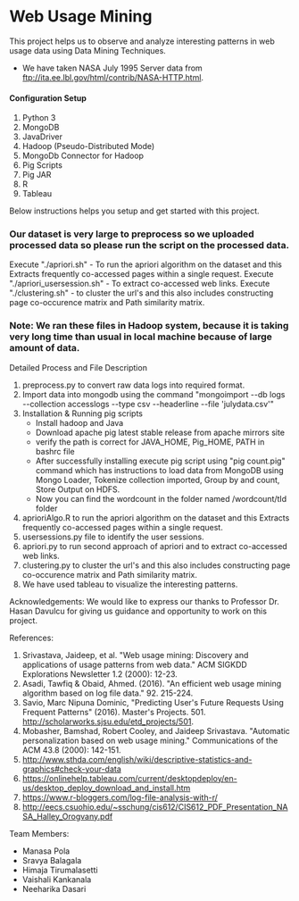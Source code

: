 # Web Usage Mining
This project helps us to observe and analyze interesting patterns in web usage data using Data Mining Techniques.
+ We have taken NASA July 1995 Server data from ftp://ita.ee.lbl.gov/html/contrib/NASA-HTTP.html.


#### Configuration Setup
1. Python 3
2. MongoDB
3. JavaDriver
4. Hadoop (Pseudo-Distributed Mode)
5. MongoDb Connector for Hadoop
6. Pig Scripts
7. Pig JAR
8. R
9. Tableau

Below instructions helps you setup and get started with this project.

### Our dataset is very large to preprocess so we uploaded processed data so please run the script on the processed data.
Execute "./apriori.sh" - To run the apriori algorithm on the dataset and this Extracts frequently co-accessed pages within a single request.
Execute "./apriori_usersession.sh"  - To extract co-accessed web links.
Execute "./clustering.sh" - to cluster the url's and this also includes constructing page co-occurence matrix and Path similarity matrix.

### Note: We ran these files in Hadoop system, because it is taking very long time than usual in local machine because of large amount of data.

Detailed Process and File Description
1. preprocess.py to convert raw data logs into required format.
2. Import data into mongodb using the command "mongoimport --db logs --collection accesslogs --type csv --headerline --file 'julydata.csv'"
3. Installation & Running pig scripts
	* Install hadoop and Java
	* Download apache pig latest stable release from apache mirrors site
	* verify the path is correct for JAVA_HOME, Pig_HOME, PATH in bashrc file
	* After successfully installing execute pig script using "pig count.pig" command which has instructions to load data from MongoDB using Mongo Loader, Tokenize collection imported, Group by and count, Store Output on HDFS.
	* Now you can find the wordcount in the folder named /wordcount/tId folder
4. aprioriAlgo.R to run the apriori algorithm on the dataset and this Extracts frequently co-accessed pages within a single request.
5. usersessions.py file to identify the user sessions.
6. apriori.py to run second approach of apriori and to extract co-accessed web links.
7. clustering.py to cluster the url's and this also includes constructing page co-occurence matrix and Path similarity matrix.
8. We have used tableau to visualize the interesting patterns.

Acknowledgements:
We would like to express our thanks to Professor Dr. Hasan Davulcu for giving us guidance and opportunity to work on this project.

References:
1. Srivastava, Jaideep, et al. "Web usage mining: Discovery and applications of usage patterns from web data." ACM SIGKDD Explorations Newsletter 1.2 (2000): 12-23.
2. Asadi, Tawfiq & Obaid, Ahmed. (2016). "An efficient web usage mining algorithm based on log file data." 92. 215-224.
3. Savio, Marc Nipuna Dominic, "Predicting User's Future Requests Using Frequent Patterns" (2016). Master's Projects. 501. http://scholarworks.sjsu.edu/etd_projects/501.
4. Mobasher, Bamshad, Robert Cooley, and Jaideep Srivastava. "Automatic personalization based on web usage mining." Communications of the ACM 43.8 (2000): 142-151.
5. http://www.sthda.com/english/wiki/descriptive-statistics-and-graphics#check-your-data
6. https://onlinehelp.tableau.com/current/desktopdeploy/en-us/desktop_deploy_download_and_install.htm
7. https://www.r-bloggers.com/log-file-analysis-with-r/
8. http://eecs.csuohio.edu/~sschung/cis612/CIS612_PDF_Presentation_NASA_Halley_Orogvany.pdf

Team Members:
* Manasa Pola
* Sravya Balagala
* Himaja Tirumalasetti
* Vaishali Kankanala
* Neeharika Dasari
